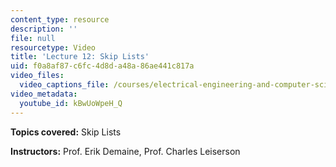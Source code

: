 ```yaml
---
content_type: resource
description: ''
file: null
resourcetype: Video
title: 'Lecture 12: Skip Lists'
uid: f0a8af87-c6fc-4d8d-a48a-86ae441c817a
video_files:
  video_captions_file: /courses/electrical-engineering-and-computer-science/6-046j-introduction-to-algorithms-sma-5503-fall-2005/video-lectures/lecture-12-skip-lists/kBwUoWpeH_Q.vtt
video_metadata:
  youtube_id: kBwUoWpeH_Q
---
```


**Topics covered:** Skip Lists

**Instructors:** Prof. Erik Demaine, Prof. Charles Leiserson